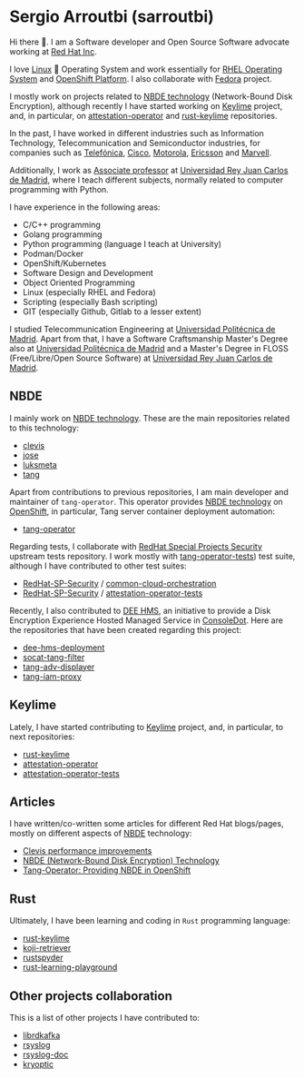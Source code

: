 # Sergio Arroutbi (sarroutbi)

Hi there 👋. I am a Software developer and Open Source Software advocate working at [Red Hat Inc](https://www.redhat.com/).

I love [Linux](https://www.linuxfoundation.org/) 🐧 Operating System and work essentially for [RHEL Operating System](https://www.redhat.com/es/technologies/linux-platforms/enterprise-linux) and [OpenShift Platform](https://github.com/openshift). I also collaborate with [Fedora](https://fedoraproject.org/) project.

I mostly work on projects related to [NBDE technology](https://access.redhat.com/articles/6987053) (Network-Bound Disk Encryption), although recently I have started working on [Keylime](https://keylime.dev/) project, and, in particular, on [attestation-operator](https://github.com/keylime/attestation-operator) and [rust-keylime](https://github.com/keylime/rust-keylime) repositories.

In the past, I have worked in different industries such as Information Technology, Telecommunication and Semiconductor industries, for companies such as [Telefónica](https://telefonica.es), [Cisco](https://www.cisco.com), [Motorola](https://motorola.com), [Ericsson](https://ericsson.com) and [Marvell](https://www.marvell.com).

Additionally, I work as [Associate professor](https://gestion2.urjc.es/pdi/ver/sergio.arroutbi) at [Universidad Rey Juan Carlos de Madrid](https://www.urjc.es/), where I teach different subjects, normally related to computer programming with Python.

I have experience in the following areas:
* C/C++ programming
* Golang programming
* Python programming (language I teach at University)
* Podman/Docker
* OpenShift/Kubernetes
* Software Design and Development
* Object Oriented Programming
* Linux (especially RHEL and Fedora)
* Scripting (especially Bash scripting)
* GIT (especially Github, Gitlab to a lesser extent)

I studied Telecommunication Engineering at [Universidad Politécnica de Madrid](https://www.upm.es/). Apart from that, I have a Software Craftsmanship Master's Degree also at [Universidad Politécnica de Madrid](https://www.upm.es/) and a Master's Degree in FLOSS (Free/Libre/Open Source Software) at [Universidad Rey Juan Carlos de Madrid](https://www.urjc.es/).

## NBDE
I mainly work on [NBDE technology](https://access.redhat.com/articles/6987053). These are the main repositories related to this technology:
* [clevis](https://github.com/latchset/clevis)
* [jose](https://github.com/latchset/jose)
* [luksmeta](https://github.com/latchset/luksmeta)
* [tang](https://github.com/latchset/tang)

Apart from contributions to previous repositories, I am main developer and maintainer of `tang-operator`. This operator provides [NBDE technology](https://access.redhat.com/articles/6987053) on [OpenShift](https://www.redhat.com/en/technologies/cloud-computing/openshift), in particular, Tang server container deployment automation:
* [tang-operator](https://github.com/latchset/tang-operator)

Regarding tests, I collaborate with [RedHat Special Projects Security](https://github.com/RedHat-SP-Security/tests/commits?author=sarroutbi) upstream tests repository. I work mostly with [tang-operator-tests](https://github.com/RedHat-SP-Security/tang-operator-tests)) test suite, although I have contributed to other test suites:
* [RedHat-SP-Security](https://github.com/RedHat-SP-Security) / [common-cloud-orchestration](https://github.com/RedHat-SP-Security/common-cloud-orchestration)
* [RedHat-SP-Security](https://github.com/RedHat-SP-Security) / [attestation-operator-tests](https://github.com/RedHat-SP-Security/attestation-operator-tests)

Recently, I also contributed to [DEE HMS](https://github.com/dee-hms/), an initiative to provide a Disk Encryption Experience Hosted Managed Service in [ConsoleDot](https://github.com/RedHatInsights). Here are the repositories that have been created regarding this project:
* [dee-hms-deployment](https://github.com/dee-hms/dee-hms-deployment)
* [socat-tang-filter](https://github.com/dee-hms/socat-tang-filter)
* [tang-adv-displayer](https://github.com/dee-hms/tang-adv-displayer)
* [tang-iam-proxy](https://github.com/dee-hms/tang-iam-proxy)

## Keylime
Lately, I have started contributing to [Keylime](https://keylime.dev/) project, and, in particular, to next repositories:
* [rust-keylime](https://github.com/keylime/rust-keylime/pulls?q=is%3Apr+author%3Asarroutbi)
* [attestation-operator](https://github.com/keylime/attestation-operator/pulls?q=is%3Apr+author%3Asarroutbi)
* [attestation-operator-tests](https://github.com/RedHat-SP-Security/attestation-operator-tests/pulls?q=is%3Apr+author%3Asarroutbi)

## Articles
I have written/co-written some articles for different Red Hat blogs/pages, mostly on different aspects of [NBDE](https://access.redhat.com/articles/6987053) technology:
* [Clevis performance improvements](https://www.redhat.com/en/blog/clevis-performance-improvements)
* [NBDE (Network-Bound Disk Encryption) Technology](https://access.redhat.com/articles/6987053)
* [Tang-Operator: Providing NBDE in OpenShift](https://cloud.redhat.com/blog/tang-operator-providing-nbde-in-openshift)

## Rust
Ultimately, I have been learning and coding in `Rust` programming language:
* [rust-keylime](https://github.com/keylime/rust-keylime/pulls?q=is%3Apr+author%3Asarroutbi)
* [koji-retriever](https://github.com/sarroutbi/koji-retriever)
* [rustspyder](https://github.com/sarroutbi/rustspyder)
* [rust-learning-playground](https://github.com/rust-learning-playground)

## Other projects collaboration
This is a list of other projects I have contributed to:
* [librdkafka](https://github.com/confluentinc/librdkafka/pulls?q=is%3Apr+author%3Asarroutbi+is%3Amerged)
* [rsyslog](https://github.com/rsyslog/rsyslog/pulls?q=is%3Apr+author%3Asarroutbi+is%3Amerged)
* [rsyslog-doc](https://github.com/rsyslog/rsyslog-doc/pulls?q=is%3Apr+is%3Amerged+author%3Asarroutbi)
* [kryoptic](https://github.com/latchset/kryoptic/commits?author=sarroutbi)

<!--
**sarroutbi/sarroutbi** is a ✨ _special_ ✨ repository because its `README.md` (this file) appears on your GitHub profile.

Here are some ideas to get you started:

- 🔭 I’m currently working on ...
- 🌱 I’m currently learning ...
- 👯 I’m looking to collaborate on ...
- 🤔 I’m looking for help with ...
- 💬 Ask me about ...
- 📫 How to reach me: ...
- 😄 Pronouns: ...
- ⚡ Fun fact: ...
-->
